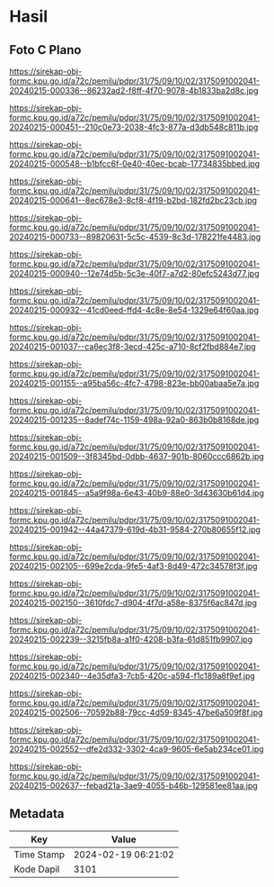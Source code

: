 # Hasil

## Foto C Plano

https://sirekap-obj-formc.kpu.go.id/a72c/pemilu/pdpr/31/75/09/10/02/3175091002041-20240215-000336--86232ad2-f8ff-4f70-9078-4b1833ba2d8c.jpg

https://sirekap-obj-formc.kpu.go.id/a72c/pemilu/pdpr/31/75/09/10/02/3175091002041-20240215-000451--210c0e73-2038-4fc3-877a-d3db548c811b.jpg

https://sirekap-obj-formc.kpu.go.id/a72c/pemilu/pdpr/31/75/09/10/02/3175091002041-20240215-000548--b1bfcc6f-0e40-40ec-bcab-17734835bbed.jpg

https://sirekap-obj-formc.kpu.go.id/a72c/pemilu/pdpr/31/75/09/10/02/3175091002041-20240215-000641--8ec678e3-8cf8-4f19-b2bd-182fd2bc23cb.jpg

https://sirekap-obj-formc.kpu.go.id/a72c/pemilu/pdpr/31/75/09/10/02/3175091002041-20240215-000733--89820631-5c5c-4539-8c3d-178221fe4483.jpg

https://sirekap-obj-formc.kpu.go.id/a72c/pemilu/pdpr/31/75/09/10/02/3175091002041-20240215-000940--12e74d5b-5c3e-40f7-a7d2-80efc5243d77.jpg

https://sirekap-obj-formc.kpu.go.id/a72c/pemilu/pdpr/31/75/09/10/02/3175091002041-20240215-000932--41cd0eed-ffd4-4c8e-8e54-1329e64f60aa.jpg

https://sirekap-obj-formc.kpu.go.id/a72c/pemilu/pdpr/31/75/09/10/02/3175091002041-20240215-001037--ca6ec3f8-3ecd-425c-a710-8cf2fbd884e7.jpg

https://sirekap-obj-formc.kpu.go.id/a72c/pemilu/pdpr/31/75/09/10/02/3175091002041-20240215-001155--a95ba56c-4fc7-4798-823e-bb00abaa5e7a.jpg

https://sirekap-obj-formc.kpu.go.id/a72c/pemilu/pdpr/31/75/09/10/02/3175091002041-20240215-001235--8adef74c-1159-498a-92a0-863b0b8168de.jpg

https://sirekap-obj-formc.kpu.go.id/a72c/pemilu/pdpr/31/75/09/10/02/3175091002041-20240215-001509--3f8345bd-0dbb-4637-901b-8060ccc6862b.jpg

https://sirekap-obj-formc.kpu.go.id/a72c/pemilu/pdpr/31/75/09/10/02/3175091002041-20240215-001845--a5a9f98a-6e43-40b9-88e0-3d43630b61d4.jpg

https://sirekap-obj-formc.kpu.go.id/a72c/pemilu/pdpr/31/75/09/10/02/3175091002041-20240215-001942--44a47379-619d-4b31-9584-270b80655f12.jpg

https://sirekap-obj-formc.kpu.go.id/a72c/pemilu/pdpr/31/75/09/10/02/3175091002041-20240215-002105--699e2cda-9fe5-4af3-8d49-472c34578f3f.jpg

https://sirekap-obj-formc.kpu.go.id/a72c/pemilu/pdpr/31/75/09/10/02/3175091002041-20240215-002150--3610fdc7-d904-4f7d-a58e-8375f6ac847d.jpg

https://sirekap-obj-formc.kpu.go.id/a72c/pemilu/pdpr/31/75/09/10/02/3175091002041-20240215-002239--3215fb8a-a1f0-4208-b3fa-61d851fb9907.jpg

https://sirekap-obj-formc.kpu.go.id/a72c/pemilu/pdpr/31/75/09/10/02/3175091002041-20240215-002340--4e35dfa3-7cb5-420c-a594-f1c189a8f9ef.jpg

https://sirekap-obj-formc.kpu.go.id/a72c/pemilu/pdpr/31/75/09/10/02/3175091002041-20240215-002506--70592b88-79cc-4d59-8345-47be6a509f8f.jpg

https://sirekap-obj-formc.kpu.go.id/a72c/pemilu/pdpr/31/75/09/10/02/3175091002041-20240215-002552--dfe2d332-3302-4ca9-9605-6e5ab234ce01.jpg

https://sirekap-obj-formc.kpu.go.id/a72c/pemilu/pdpr/31/75/09/10/02/3175091002041-20240215-002637--febad21a-3ae9-4055-b46b-129581ee81aa.jpg


## Metadata

| Key        | Value               |
| ---------- | ------------------- |
| Time Stamp | 2024-02-19 06:21:02 |
| Kode Dapil | 3101                |



